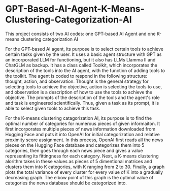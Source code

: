 # GPT-Based-AI-Agent-K-Means-Clustering-Categorization-AI

This project consists of two AI codes: one GPT-based AI Agent and one K-means clustering categorization AI

For the GPT-based AI agent, its purpose is to select certain tools to achieve certain tasks given by the user. It uses a basic agent structure with GPT as an incorporated LLM for functioning, but it also has LLMs Llamma II and ChatGLM as backup. It has a class called Toolkit, which incorporates the description of the tools into the AI agent, with the function of adding tools to the toolkit. The agent is coded to respond in the following structure: thought, action, and observation. Thought is the general strategy for selecting tools to achieve the objective, action is selecting the tools to use, and observation is a description of how to use the tools to achieve the objective. The prompts of the description of the tools and the agent's role and task is engineered scientifically. Thus, given a task as its prompt, it is able to select given tools to achieve this task. 

For the K-means clustering catagorization AI, its purpose is to find the optimal number of categories for numerous pieces of given informaiton. It first incorporates multiple pieces of news information downloaded from Hugging Face and puts it into OpenAI for initial categorization and relative proximity score assignment. In this process, OpenAI first reads all the news pieces on the Hugging Face database and categorizes them into 5 categories, then goes through each news piece and gives a value representing its fittingness for each category. Next, a K-means clustering alorithm takes in these values as pieces of 5 dimentional matrices and clusters them into K categories, with K ranging from 2 to 30. Finally, a graph plots the total variance of every cluster for every value of K into a gradually decreasing graph. The elbow point of this graph is the optimal value of categories the news database should be categorized into. 

